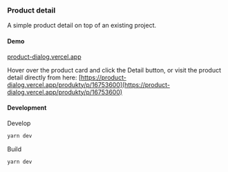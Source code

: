 ### Product detail

A simple product detail on top of an existing project.

#### Demo
[product-dialog.vercel.app](https://product-dialog.vercel.app)

Hover over the product card and click the Detail button, or visit the product detail directly from here:
[https://product-dialog.vercel.app/produkty/p/16753600](https://product-dialog.vercel.app/produkty/p/16753600)

#### Development

Develop

```bash
yarn dev
```

Build

```bash
yarn dev
```